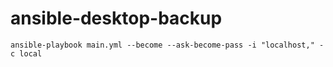 # ansible-desktop-backup
```
ansible-playbook main.yml --become --ask-become-pass -i "localhost," -c local
```

